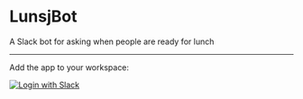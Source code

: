 # LunsjBot
A Slack bot for asking when people are ready for lunch

---
Add the app to your workspace:

[![Login with Slack](https://platform.slack-edge.com/img/add_to_slack.png)](https://slack.com/oauth/v2/authorize?client_id=790939903397.778172203906&scope=chat:write,commands,users:read)
